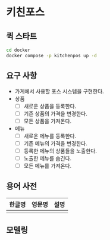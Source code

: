 # 키친포스

## 퀵 스타트

```sh
cd docker
docker compose -p kitchenpos up -d
```

## 요구 사항

- 가게에서 사용할 포스 시스템을 구현한다.
- 상품
  - [ ] 새로운 상품을 등록한다.
  - [ ] 기존 상품의 가격을 변경한다.
  - [ ] 모든 상품을 가져온다.
- 메뉴
  - [ ] 새로운 메뉴를 등록한다.
  - [ ] 기존 메뉴의 가격을 변경한다.
  - [ ] 등록한 메뉴의 상품들을 노출한다.
  - [ ] 노출한 메뉴를 숨긴다.
  - [ ] 모든 메뉴를 가져온다.

## 용어 사전

| 한글명 | 영문명 | 설명 |
| --- | --- | --- |
|  |  |  |

## 모델링
